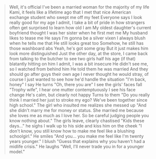 >Well, it's official
>I've been a married woman for the majority of my life
>Kami, it feels like a lifetime ago that I met that nice American exchange student who swept me off my feet
>Everyone says I look really good for my age
>I admit, I take a bit of pride in how strangers often get surprised to learn how old I am
>My oldest daughter's current boyfriend thought I was her sister when he first met me
>My husband likes to tease me
>He says I'm gonna be a silver vixen
>I always blush when he tells me that
>He still looks great too
>Somehow, he still has those washboard abs
>Yeah, he's got some gray
>But it just makes him look more distinguished
>Just the other day, at the store, I came back from talking to the butcher to see two girls half his age (if that) blatantly hitting on him
>I admit, I was a bit insecure
>He didn't see me, so I watched from behind him
>He told them he was married
>And they should go after guys their own age
>I never thought he would stray, of course
>I just wanted to see how he'd handle the situation
>"I'm back, honey" I say
>He turns
>"Oh, there you are"
>I see the girls' faces fall
>"Trophy wife", I hear one mutter contemptuously
>I see his face change
>He's calm, but clearly not happy
>Turns to them
>"Do you really think I married her just to stroke my ego? We've been together since high school."
>The girl who insulted me realizes she messed up
>"And she didn't marry me for money or status. She married me because she loves me as much as I love her. So be careful judging people you know nothing about."
>The girls leave, clearly chastised
>"Kids these days..." he sighs
>I walk up to his side and kiss him on the cheek
>"I don't know, you still know how to make me feel like a blushing schoolgirl."
>He smiles
>"And you... you make me feel like I'm twenty years younger."
>I blush
>"Guess that explains why you haven't had a midlife crisis."
>He laughs
>"Well, I'll never trade you in for a younger model."